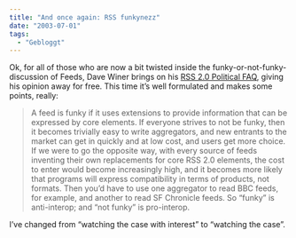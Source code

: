 ```yaml
---
title: "And once again: RSS funkynezz"
date: "2003-07-01"
tags:
  - "Gebloggt"
---
```


Ok, for all of those who are now a bit twisted inside the funky-or-not-funky-discussion of Feeds, Dave Winer brings on his [RSS 2.0 Political FAQ](http://backend.userland.com/davesRss2PoliticalFaq "Dave Winer's RSS 2.0 Political FAQ"), giving his opinion away for free. This time it’s well formulated and makes some points, really:

> A feed is funky if it uses extensions to provide information that can be expressed by core elements.
> If everyone strives to not be funky, then it becomes trivially easy to write aggregators, and new entrants to the market can get in quickly and at low cost, and users get more choice.
> If we were to go the opposite way, with every source of feeds inventing their own replacements for core RSS 2.0 elements, the cost to enter would become increasingly high, and it becomes more likely that programs will express compatibility in terms of products, not formats. Then you’d have to use one aggregator to read BBC feeds, for example, and another to read SF Chronicle feeds. So “funky” is anti-interop; and “not funky” is pro-interop.

I’ve changed from “watching the case with interest” to “watching the case”.

